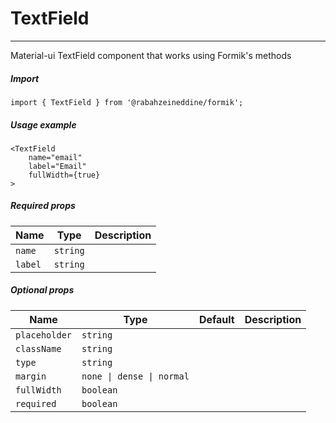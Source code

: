 # TextField

<!-- STORY -->

<hr>

Material-ui TextField component that works using Formik's methods

##### Import

```TS
import { TextField } from '@rabahzeineddine/formik';
```

##### Usage example

```TSX
<TextField
    name="email"
    label="Email"
    fullWidth={true}
>
```

##### Required props

| Name    | Type     | Description |
| ------- | -------- | ----------- |
| `name`  | `string` |             |
| `label` | `string` |             |

##### Optional props

| Name          | Type                      | Default | Description |
| ------------- | ------------------------- | ------- | ----------- |
| `placeholder` | `string`                  |         |             |
| `className`   | `string`                  |         |             |
| `type`        | `string`                  |         |             |
| `margin`      | `none \| dense \| normal` |         |             |
| `fullWidth`   | `boolean`                 |         |             |
| `required`    | `boolean`                 |         |             |
